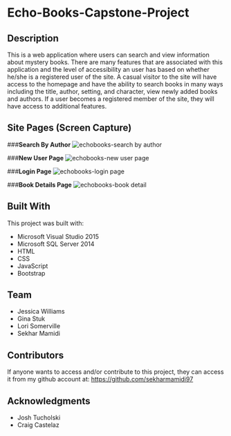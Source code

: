 # Echo-Books-Capstone-Project

## **Description**
This is a web application where users can search and view information about mystery books.  There are many features that are associated with this application and the level of accessibility an user has 
based on whether he/she is a registered user of the site.  A casual visitor to the site will have access to the homepage and have the ability to search books in many ways
including the title, author, setting, and character, view newly added books and authors.  If a user becomes a registered member of the site, they will have access to additional features. 

## **Site Pages (Screen Capture)**
###**Search By Author**
![echobooks-search by author](https://cloud.githubusercontent.com/assets/22801040/23582282/35e09af2-00f5-11e7-9231-32d44c949c61.gif)

###**New User Page**
![echobooks-new user page](https://cloud.githubusercontent.com/assets/22801040/23582253/76d88c00-00f4-11e7-8171-9de98fc02365.gif)

###**Login Page**
![echobooks-login page](https://cloud.githubusercontent.com/assets/22801040/23582241/09bdf10a-00f4-11e7-9331-4bc6d9c10e0d.gif)

###**Book Details Page**
![echobooks-book detail](https://cloud.githubusercontent.com/assets/22801040/23582219/9cb1cc62-00f3-11e7-9df6-88cf29a6acb0.gif)

## **Built With**
This project was built with:
- Microsoft Visual Studio 2015
- Microsoft SQL Server 2014
- HTML
- CSS
- JavaScript
- Bootstrap

## **Team**
- Jessica Williams
- Gina Stuk
- Lori Somerville
- Sekhar Mamidi

## **Contributors**
If anyone wants to access and/or contribute to this project, they can access it from my github account at:
<https://github.com/sekharmamidi97>

## **Acknowledgments**
- Josh Tucholski
- Craig Castelaz
